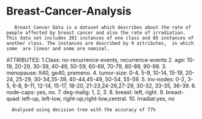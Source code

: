 # Breast-Cancer-Analysis
       Breast Cancer Data is a dataset which describes about the rate of people affected by breast cancer and also the rate of irradiation. This data set includes 201 instances of one class and 85 instances of another class. The instances are described by 9 attributes,  in which some  are linear and some are nominal.

ATTRIBUTES:
  1.Class: no-recurrence-events, recurrence-events
  2. age: 10-19, 20-29, 30-39, 40-49, 50-59, 60-69, 70-79, 80-89, 90-99.
  3. menopause: lt40, ge40, premeno.
  4. tumor-size: 0-4, 5-9, 10-14, 15-19, 20-24, 25-29, 30-34,35-39, 40-44,45-49, 50-54, 55-59.
  5. inv-nodes: 0-2, 3-5, 6-8, 9-11, 12-14, 15-17, 18-20, 21-23,24-26,27-29, 30-32, 33-35, 36-39.
  6. node-caps: yes, no.
  7. deg-malig: 1, 2, 3.
  8. breast: left, right.
  9. breast-quad: left-up, left-low, right-up,right-low,central.
  10. irradiat:yes, no
  
      Analysed using decision tree with the accuracy of 77%

